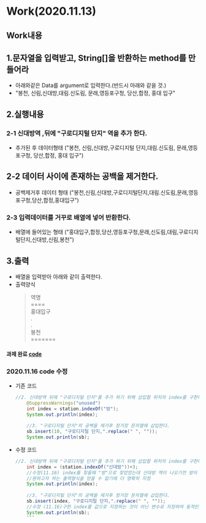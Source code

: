Work(2020.11.13)
===
Work내용
-

## 1.문자열을 입력받고, String[]을 반환하는 method를 만들어라

- 아래와같은 Data를 argument로 입력한다.(반드시 아래와 같을 것.)
- "봉천, 신림,신대방,대림.신도림, 문래,영등포구청, 당산,합정, 홍대 입구"

## 2.실행내용

### 2-1 신대방역 ,뒤에 "구로디지털 단지" 역을 추가 한다. 
- 추가된 후 데이터형태 ("봉천, 신림,신대방,구로디지털 단지,대림.신도림, 문래,영등포구청, 당산,합정, 홍대 입구")

## 2-2 데이터 사이에 존재하는 공백을 제거한다.
- 공백제거후 데이터 형태 ("봉천,신림,신대방,구로디지털단지,대림.신도림,문래,영등포구청,당산,합정,홍대입구")

### 2-3 입력데이터를 거꾸로 배열에 넣어 반환한다.
- 배열에 들어있는 형태 ("홍대입구,합정,당산,영등포구청,문래,신도림,대림,구로디지털단지,신대방,신림,봉천")

## 3.출력

* 배열을 입력받아 아래와 같이 출력한다. 
* 출력양식
    >역명<br>
    ====<br>
    홍대입구<br>
    .<br>
    .<br>
    봉천<br>
    =======

#### 과제 완료 [code](https://github.com/LeeWoooo/SIST_Class/blob/master/Java/HomeWork/day1113/Work1113.java)

### 2020.11.16 code 수정

* 기존 코드

    ```java
    //2. 신대방역 뒤에 "구로디지털 단지"를 추가 하기 위해 삽입할 위치의 index를 구한다.
		@SuppressWarnings("unused")
		int index = station.indexOf("방");
		System.out.println(index);
		
		//3. "구로디지털 단지"의 공백을 제거후 정거장 문자열에 삽입한다.
		sb.insert(10, "구로디지털 단지,".replace(" ", ""));
		System.out.println(sb);
    ```



* 수정 코드
    ```java
    //2. 신대방역 뒤에 "구로디지털 단지"를 추가 하기 위해 삽입할 위치의 index를 구한다.
		int index = (station.indexOf("신대방"))+3;
		//수정(11.16) index를 찾을때 "방"으로 찾았었는데 신대방 역이 나오기전 방이 들어간 역 이름이 나오면
		//원하고자 하는 출력형식을 얻을 수 없기에 더 명확히 지정
		System.out.println(index);
		
		//3. "구로디지털 단지"의 공백을 제거후 정거장 문자열에 삽입한다.
		sb.insert(index, "구로디지털 단지,".replace(" ", "")); 
		//수정 (11.16)구한 index를 값으로 지정하는 것이 아닌 변수로 지정하여 동적인 코드로 변경.
		System.out.println(sb);
        ```
        